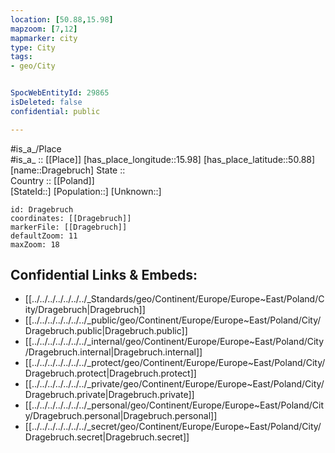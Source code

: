 ```yaml
---
location: [50.88,15.98] 
mapzoom: [7,12] 
mapmarker: city 
type: City
tags:
- geo/City


SpocWebEntityId: 29865
isDeleted: false
confidential: public

---
```

#is_a_/Place  
#is_a_ :: [[Place]] 
[has_place_longitude::15.98] 
[has_place_latitude::50.88] 
[name::Dragebruch] 
State ::  
Country :: [[Poland]]  
[StateId::] 
[Population::] 
[Unknown::] 


```leaflet
id: Dragebruch
coordinates: [[Dragebruch]] 
markerFile: [[Dragebruch]] 
defaultZoom: 11 
maxZoom: 18
```


## Confidential Links & Embeds: 
- [[../../../../../../../_Standards/geo/Continent/Europe/Europe~East/Poland/City/Dragebruch|Dragebruch]] 
- [[../../../../../../../_public/geo/Continent/Europe/Europe~East/Poland/City/Dragebruch.public|Dragebruch.public]] 
- [[../../../../../../../_internal/geo/Continent/Europe/Europe~East/Poland/City/Dragebruch.internal|Dragebruch.internal]] 
- [[../../../../../../../_protect/geo/Continent/Europe/Europe~East/Poland/City/Dragebruch.protect|Dragebruch.protect]] 
- [[../../../../../../../_private/geo/Continent/Europe/Europe~East/Poland/City/Dragebruch.private|Dragebruch.private]] 
- [[../../../../../../../_personal/geo/Continent/Europe/Europe~East/Poland/City/Dragebruch.personal|Dragebruch.personal]] 
- [[../../../../../../../_secret/geo/Continent/Europe/Europe~East/Poland/City/Dragebruch.secret|Dragebruch.secret]] 
